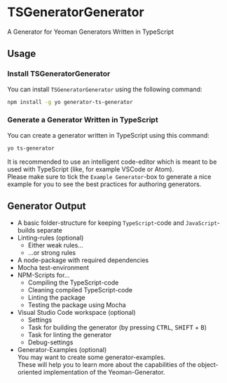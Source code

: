 # TSGeneratorGenerator

A Generator for Yeoman Generators Written in TypeScript

## Usage

### Install TSGeneratorGenerator

You can install `TSGeneratorGenerator` using the following command:

```bash
npm install -g yo generator-ts-generator
```

### Generate a Generator Written in TypeScript

You can create a generator written in TypeScript using this command:

```bash
yo ts-generator
```

It is recommended to use an intelligent code-editor which is meant to be used with TypeScript (like, for example VSCode or Atom).  
Please make sure to tick the `Example Generator`-box to generate a nice example for you to see the best practices for authoring generators.

## Generator Output

- A basic folder-structure for keeping `TypeScript`-code and `JavaScript`-builds separate
- Linting-rules (optional)
  - Either weak rules...
  - ...or strong rules
- A node-package with required dependencies
- Mocha test-environment
- NPM-Scripts for...
  - Compiling the TypeScript-code
  - Cleaning compiled TypeScript-code
  - Linting the package
  - Testing the package using Mocha
- Visual Studio Code workspace (optional)
  - Settings
  - Task for building the generator (by pressing <kbd>CTRL</kbd>, <kbd>SHIFT</kbd> + <kbd>B</kbd>)
  - Task for linting the generator
  - Debug-settings
- Generator-Examples (optional)  
  You may want to create some generator-examples.  
  These will help you to learn more about the capabilities of the object-oriented implementation of the Yeoman-Generator.

